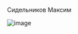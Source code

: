 Сидельников Максим

![image](https://github.com/user-attachments/assets/bac07c84-1538-44c1-8829-bcca71c30e8c)
